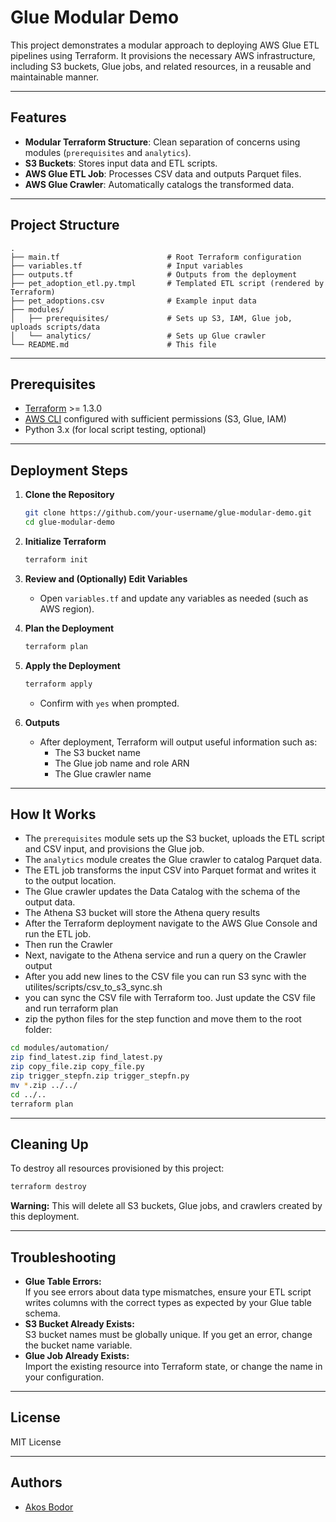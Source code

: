 # Glue Modular Demo

This project demonstrates a modular approach to deploying AWS Glue ETL pipelines using Terraform. It provisions the necessary AWS infrastructure, including S3 buckets, Glue jobs, and related resources, in a reusable and maintainable manner.

---

## Features

- **Modular Terraform Structure**: Clean separation of concerns using modules (`prerequisites` and `analytics`).
- **S3 Buckets**: Stores input data and ETL scripts.
- **AWS Glue ETL Job**: Processes CSV data and outputs Parquet files.
- **AWS Glue Crawler**: Automatically catalogs the transformed data.

---

## Project Structure

```
.
├── main.tf                        # Root Terraform configuration
├── variables.tf                   # Input variables
├── outputs.tf                     # Outputs from the deployment
├── pet_adoption_etl.py.tmpl       # Templated ETL script (rendered by Terraform)
├── pet_adoptions.csv              # Example input data
├── modules/
│   ├── prerequisites/             # Sets up S3, IAM, Glue job, uploads scripts/data
│   └── analytics/                 # Sets up Glue crawler
└── README.md                      # This file
```

---

## Prerequisites

- [Terraform](https://www.terraform.io/downloads.html) >= 1.3.0
- [AWS CLI](https://aws.amazon.com/cli/) configured with sufficient permissions (S3, Glue, IAM)
- Python 3.x (for local script testing, optional)

---

## Deployment Steps

1. **Clone the Repository**
    ```sh
    git clone https://github.com/your-username/glue-modular-demo.git
    cd glue-modular-demo
    ```

2. **Initialize Terraform**
    ```sh
    terraform init
    ```

3. **Review and (Optionally) Edit Variables**
    - Open `variables.tf` and update any variables as needed (such as AWS region).

4. **Plan the Deployment**
    ```sh
    terraform plan
    ```

5. **Apply the Deployment**
    ```sh
    terraform apply
    ```
    - Confirm with `yes` when prompted.

6. **Outputs**
    - After deployment, Terraform will output useful information such as:
      - The S3 bucket name
      - The Glue job name and role ARN
      - The Glue crawler name

---

## How It Works

- The `prerequisites` module sets up the S3 bucket, uploads the ETL script and CSV input, and provisions the Glue job.
- The `analytics` module creates the Glue crawler to catalog Parquet data.
- The ETL job transforms the input CSV into Parquet format and writes it to the output location.
- The Glue crawler updates the Data Catalog with the schema of the output data.
- The Athena S3 bucket will store the Athena query results
- After the Terraform deployment navigate to the AWS Glue Console and run the ETL job.
- Then run the Crawler
- Next, navigate to the Athena service and run a query on the Crawler output
- After you add new lines to the CSV file you can run S3 sync with the utilites/scripts/csv_to_s3_sync.sh
- you can sync the CSV file with Terraform too. Just update the CSV file and run terraform plan
- zip the python files for the step function and move them to the root folder:
```bash
cd modules/automation/
zip find_latest.zip find_latest.py
zip copy_file.zip copy_file.py
zip trigger_stepfn.zip trigger_stepfn.py
mv *.zip ../../
cd ../..
terraform plan
```

---

## Cleaning Up

To destroy all resources provisioned by this project:
```sh
terraform destroy
```
**Warning:** This will delete all S3 buckets, Glue jobs, and crawlers created by this deployment.

---

## Troubleshooting

- **Glue Table Errors:**  
  If you see errors about data type mismatches, ensure your ETL script writes columns with the correct types as expected by your Glue table schema.
- **S3 Bucket Already Exists:**  
  S3 bucket names must be globally unique. If you get an error, change the bucket name variable.
- **Glue Job Already Exists:**  
  Import the existing resource into Terraform state, or change the name in your configuration.

---

## License

MIT License

---

## Authors

- [Akos Bodor](https://github.com/Akus)